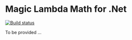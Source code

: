 
# Magic Lambda Math for .Net

[![Build status](https://travis-ci.org/polterguy/magic.lambda.math.svg?master)](https://travis-ci.org/polterguy/magic.lambda.math)

To be provided ...
